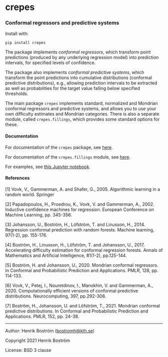 # crepes

### Conformal regressors and predictive systems

Install with:

`pip install crepes`

The package implements *conformal regressors*, which transform point
predictions (produced by any underlying regression model) into
prediction intervals, for specified levels of confidence.

The package also implements *conformal predictive systems*, which
transform the point predictions into cumulative distributions
(conformal predictive distributions), e.g., allowing prediction
intervals to be extracted as well as probabilities for the target
value falling below specified thresholds.

The main package `crepes` implements standard, normalized and Mondrian conformal
regressors and predictive systems, and allows you to use your own difficulty
estimates and Mondrian categories. There is also a separate module,
called `crepes.fillings`, which provides some standard options for these.

#### Documentation

For documentation of the `crepes` package, see 
[here](http://htmlpreview.github.io/?https://github.com/henrikbostrom/crepes/blob/main/docs/crepes.html).

For documentation of the `crepes.fillings` module, see
[here](http://htmlpreview.github.io/?https://github.com/henrikbostrom/crepes/blob/main/docs/crepes.fillings.html).

For examples, see [this Jupyter
notebook](https://github.com/henrikbostrom/crepes/blob/main/crepes.ipynb).

#### References

<a id="1">[1]</a>
Vovk, V., Gammerman, A. and Shafer, G., 2005. Algorithmic learning in
a random world. Springer

<a id="2">[2]</a> Papadopoulos, H., Proedrou, K., Vovk, V. and
Gammerman, A., 2002.  Inductive confidence machines for
regression. European Conference on Machine Learning, pp. 345-356.

<a id="3">[3]</a>
Johansson, U., Boström, H., Löfström, T. and Linusson, H.,
2014. Regression conformal prediction with random forests. Machine
learning, 97(1-2), pp. 155-176.

<a id="4">[4]</a>
Boström, H., Linusson, H., Löfström, T. and Johansson, U.,
2017. Accelerating difficulty estimation for conformal regression
forests. Annals of Mathematics and Artificial Intelligence, 81(1-2),
pp.125-144.

<a id="5">[5]</a>
Boström, H. and Johansson, U., 2020. Mondrian conformal regressors. In
Conformal and Probabilistic Prediction and Applications. PMLR, 128, pp. 114-133.

<a id="6">[6]</a>
Vovk, V., Petej, I., Nouretdinov, I., Manokhin, V. and Gammerman, A.,
2020. Computationally efficient versions of conformal predictive
distributions. Neurocomputing, 397, pp.292-308.

<a id="7">[7]</a>
Boström, H., Johansson, U. and Löfström, T., 2021. Mondrian conformal
predictive distributions. In Conformal and Probabilistic Prediction
and Applications. PMLR, 152, pp. 24-38.

- - -

Author: Henrik Boström (bostromh@kth.se)

Copyright 2021 Henrik Boström

License: BSD 3 clause
